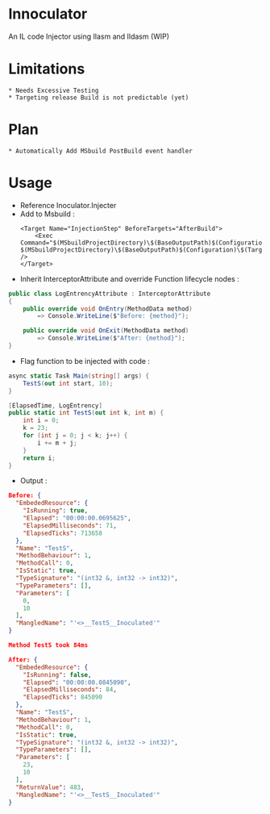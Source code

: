 # Innoculator
An IL code Injector using Ilasm and Ildasm (WIP)
# Limitations
    * Needs Excessive Testing
    * Targeting release Build is not predictable (yet)
# Plan 
    * Automatically Add MSbuild PostBuild event handler
# Usage
* Reference Inoculator.Injecter
* Add to Msbuild :
   ```
   <Target Name="InjectionStep" BeforeTargets="AfterBuild">
       <Exec Command="$(MSbuildProjectDirectory)\$(BaseOutputPath)$(Configuration)\$(TargetFramework)\Inoculator.Injector.exe   $(MSbuildProjectDirectory)\$(BaseOutputPath)$(Configuration)\$(TargetFramework)\$(AssemblyName).dll" />
   </Target>
  ```
* Inherit InterceptorAttribute and override Function lifecycle nodes :  
```csharp
public class LogEntrencyAttribute : InterceptorAttribute
{
    public override void OnEntry(MethodData method)
        => Console.WriteLine($"Before: {method}");

    public override void OnExit(MethodData method)
        => Console.WriteLine($"After: {method}");
}
```
* Flag function to be injected with code : 
```csharp
async static Task Main(string[] args) {
    TestS(out int start, 10);
}

[ElapsedTime, LogEntrency]
public static int TestS(out int k, int m) {
    int i = 0;
    k = 23;
    for (int j = 0; j < k; j++) {
        i += m + j;
    }
    return i;
}
```
* Output :
```json
Before: {
  "EmbededResource": {
    "IsRunning": true,
    "Elapsed": "00:00:00.0695625",
    "ElapsedMilliseconds": 71,
    "ElapsedTicks": 713658
  },
  "Name": "TestS",
  "MethodBehaviour": 1,
  "MethodCall": 0,
  "IsStatic": true,
  "TypeSignature": "(int32 &, int32 -> int32)",
  "TypeParameters": [],
  "Parameters": [
    0,
    10
  ],
  "MangledName": "'<>__TestS__Inoculated'"
}

Method TestS took 84ms

After: {
  "EmbededResource": {
    "IsRunning": false,
    "Elapsed": "00:00:00.0845090",
    "ElapsedMilliseconds": 84,
    "ElapsedTicks": 845090
  },
  "Name": "TestS",
  "MethodBehaviour": 1,
  "MethodCall": 0,
  "IsStatic": true,
  "TypeSignature": "(int32 &, int32 -> int32)",
  "TypeParameters": [],
  "Parameters": [
    23,
    10
  ],
  "ReturnValue": 483,
  "MangledName": "'<>__TestS__Inoculated'"
}
```
